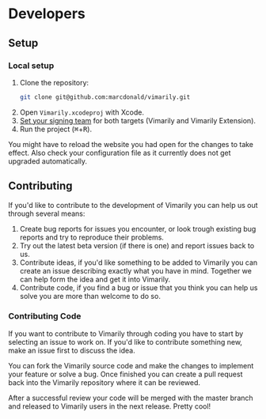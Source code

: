 # Developers

## Setup

### Local setup

1. Clone the repository:
	 ```bash
	 git clone git@github.com:marcdonald/vimarily.git
	 ```
2. Open `Vimarily.xcodeproj` with Xcode.
3. [Set your signing team](https://help.apple.com/xcode/mac/current/#/dev23aab79b4) for both targets (Vimarily and
	 Vimarily Extension).
4. Run the project (<kbd>⌘</kbd>+<kbd>R</kbd>).

You might have to reload the website you had open for the changes to take effect. Also check your configuration file as
it currently does not get upgraded automatically.

## Contributing

If you'd like to contribute to the development of Vimarily you can help us out through several means:

1. Create bug reports for issues you encounter, or look trough existing bug reports and try to reproduce their problems.
2. Try out the latest beta version (if there is one) and report issues back to us.
3. Contribute ideas, if you'd like something to be added to Vimarily you can create an issue describing exactly what you
	 have in mind. Together we can help form the idea and get it into Vimarily.
4. Contribute code, if you find a bug or issue that you think you can help us solve you are more than welcome to do so.

### Contributing Code

If you want to contribute to Vimarily through coding you have to start by selecting an issue to work on. If you'd like
to contribute something new, make an issue first to discuss the idea.

You can fork the Vimarily source code and make the changes to implement your feature or solve a bug. Once finished you
can create a pull request back into the Vimarily repository where it can be reviewed.

After a successful review your code will be merged with the master branch and released to Vimarily users in the next
release. Pretty cool!
